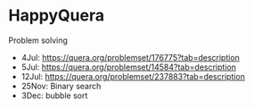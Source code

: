 # HappyQuera
Problem solving
* 4Jul: https://quera.org/problemset/176775?tab=description
* 5Jul: https://quera.org/problemset/14584?tab=description
* 12Jul: https://quera.org/problemset/237883?tab=description
* 25Nov: Binary search
* 3Dec: bubble sort